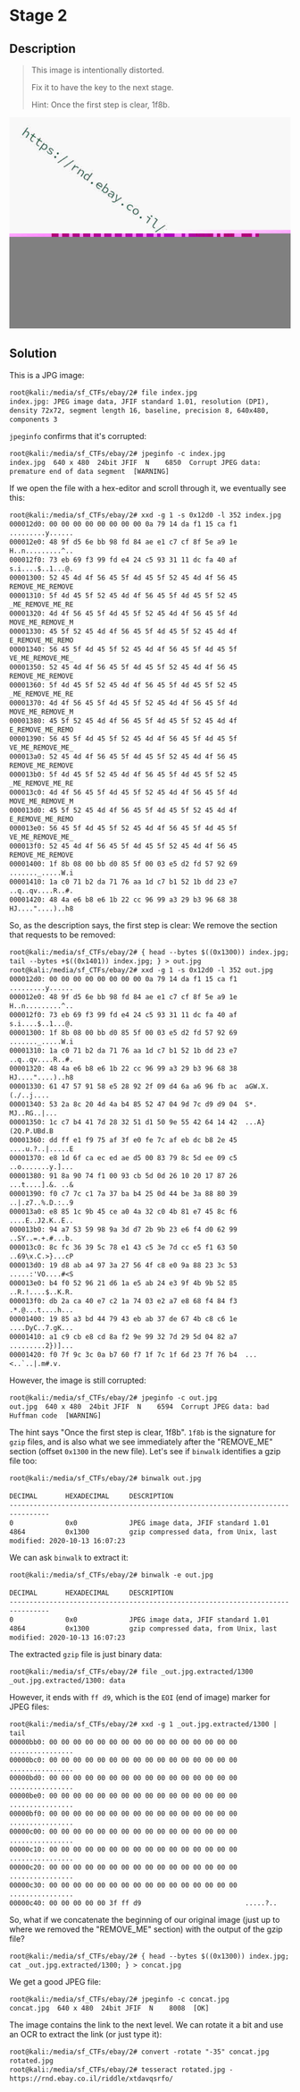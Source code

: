 # Stage 2

## Description

> This image is intentionally distorted. 
> 
> Fix it to have the key to the next stage.
> 
> Hint: Once the first step is clear, 1f8b.

![](images/index.jpg)

## Solution

This is a JPG image:

```console
root@kali:/media/sf_CTFs/ebay/2# file index.jpg
index.jpg: JPEG image data, JFIF standard 1.01, resolution (DPI), density 72x72, segment length 16, baseline, precision 8, 640x480, components 3
```

`jpeginfo` confirms that it's corrupted:
```console
root@kali:/media/sf_CTFs/ebay/2# jpeginfo -c index.jpg
index.jpg  640 x 480  24bit JFIF  N    6850  Corrupt JPEG data: premature end of data segment  [WARNING]
```

If we open the file with a hex-editor and scroll through it, we eventually see this:

```console
root@kali:/media/sf_CTFs/ebay/2# xxd -g 1 -s 0x12d0 -l 352 index.jpg
000012d0: 00 00 00 00 00 00 00 00 0a 79 14 da f1 15 ca f1  .........y......
000012e0: 48 9f d5 6e bb 98 fd 84 ae e1 c7 cf 8f 5e a9 1e  H..n.........^..
000012f0: 73 eb 69 f3 99 fd e4 24 c5 93 31 11 dc fa 40 af  s.i....$..1...@.
00001300: 52 45 4d 4f 56 45 5f 4d 45 5f 52 45 4d 4f 56 45  REMOVE_ME_REMOVE
00001310: 5f 4d 45 5f 52 45 4d 4f 56 45 5f 4d 45 5f 52 45  _ME_REMOVE_ME_RE
00001320: 4d 4f 56 45 5f 4d 45 5f 52 45 4d 4f 56 45 5f 4d  MOVE_ME_REMOVE_M
00001330: 45 5f 52 45 4d 4f 56 45 5f 4d 45 5f 52 45 4d 4f  E_REMOVE_ME_REMO
00001340: 56 45 5f 4d 45 5f 52 45 4d 4f 56 45 5f 4d 45 5f  VE_ME_REMOVE_ME_
00001350: 52 45 4d 4f 56 45 5f 4d 45 5f 52 45 4d 4f 56 45  REMOVE_ME_REMOVE
00001360: 5f 4d 45 5f 52 45 4d 4f 56 45 5f 4d 45 5f 52 45  _ME_REMOVE_ME_RE
00001370: 4d 4f 56 45 5f 4d 45 5f 52 45 4d 4f 56 45 5f 4d  MOVE_ME_REMOVE_M
00001380: 45 5f 52 45 4d 4f 56 45 5f 4d 45 5f 52 45 4d 4f  E_REMOVE_ME_REMO
00001390: 56 45 5f 4d 45 5f 52 45 4d 4f 56 45 5f 4d 45 5f  VE_ME_REMOVE_ME_
000013a0: 52 45 4d 4f 56 45 5f 4d 45 5f 52 45 4d 4f 56 45  REMOVE_ME_REMOVE
000013b0: 5f 4d 45 5f 52 45 4d 4f 56 45 5f 4d 45 5f 52 45  _ME_REMOVE_ME_RE
000013c0: 4d 4f 56 45 5f 4d 45 5f 52 45 4d 4f 56 45 5f 4d  MOVE_ME_REMOVE_M
000013d0: 45 5f 52 45 4d 4f 56 45 5f 4d 45 5f 52 45 4d 4f  E_REMOVE_ME_REMO
000013e0: 56 45 5f 4d 45 5f 52 45 4d 4f 56 45 5f 4d 45 5f  VE_ME_REMOVE_ME_
000013f0: 52 45 4d 4f 56 45 5f 4d 45 5f 52 45 4d 4f 56 45  REMOVE_ME_REMOVE
00001400: 1f 8b 08 00 bb d0 85 5f 00 03 e5 d2 fd 57 92 69  ......._.....W.i
00001410: 1a c0 71 b2 da 71 76 aa 1d c7 b1 52 1b dd 23 e7  ..q..qv....R..#.
00001420: 48 4a e6 b8 e6 1b 22 cc 96 99 a3 29 b3 96 68 38  HJ...."....)..h8
```

So, as the description says, the first step is clear: We remove the section that requests to be removed:

```console
root@kali:/media/sf_CTFs/ebay/2# { head --bytes $((0x1300)) index.jpg; tail --bytes +$((0x1401)) index.jpg; } > out.jpg
root@kali:/media/sf_CTFs/ebay/2# xxd -g 1 -s 0x12d0 -l 352 out.jpg
000012d0: 00 00 00 00 00 00 00 00 0a 79 14 da f1 15 ca f1  .........y......
000012e0: 48 9f d5 6e bb 98 fd 84 ae e1 c7 cf 8f 5e a9 1e  H..n.........^..
000012f0: 73 eb 69 f3 99 fd e4 24 c5 93 31 11 dc fa 40 af  s.i....$..1...@.
00001300: 1f 8b 08 00 bb d0 85 5f 00 03 e5 d2 fd 57 92 69  ......._.....W.i
00001310: 1a c0 71 b2 da 71 76 aa 1d c7 b1 52 1b dd 23 e7  ..q..qv....R..#.
00001320: 48 4a e6 b8 e6 1b 22 cc 96 99 a3 29 b3 96 68 38  HJ...."....)..h8
00001330: 61 47 57 91 58 e5 28 92 2f 09 d4 6a a6 96 fb ac  aGW.X.(./..j....
00001340: 53 2a 8c 20 4d 4a b4 85 52 47 04 9d 7c d9 d9 04  S*. MJ..RG..|...
00001350: 1c c7 b4 41 7d 28 32 51 d1 50 9e 55 42 64 14 42  ...A}(2Q.P.UBd.B
00001360: dd ff e1 f9 75 af 3f e0 fe 7c af eb dc b8 2e 45  ....u.?..|.....E
00001370: e8 1d 6f ca ec ed ae d5 00 83 79 8c 5d ee 09 c5  ..o.......y.]...
00001380: 91 8a 90 74 f1 00 93 cb 5d 0d 26 10 20 17 87 26  ...t....].&. ..&
00001390: f0 c7 7c c1 7a 37 ba b4 25 0d 44 be 3a 88 80 39  ..|.z7..%.D.:..9
000013a0: e8 85 1c 9b 45 ce a0 4a 32 c0 4b 81 e7 45 8c f6  ....E..J2.K..E..
000013b0: 94 a7 53 59 98 9a 3d d7 2b 9b 23 e6 f4 d0 62 99  ..SY..=.+.#...b.
000013c0: 8c fc 36 39 5c 78 e1 43 c5 3e 7d cc e5 f1 63 50  ..69\x.C.>}...cP
000013d0: 19 d8 ab a4 97 3a 27 56 4f c8 e0 9a 88 23 3c 53  .....:'VO....#<S
000013e0: b4 f0 52 96 21 d6 1a e5 ab 24 e3 9f 4b 9b 52 85  ..R.!....$..K.R.
000013f0: db 2a ca 40 e7 c2 1a 74 03 e2 a7 e8 68 f4 84 f3  .*.@...t....h...
00001400: 19 85 a3 bd 44 79 43 eb ab 37 de 67 4b c8 c6 1e  ....DyC..7.gK...
00001410: a1 c9 cb e8 cd 8a f2 9e 99 32 7d 29 5d 04 82 a7  .........2})]...
00001420: f0 7f 9c 3c 0a b7 60 f7 1f 7c 1f 6d 23 7f 76 b4  ...<..`..|.m#.v.
```

However, the image is still corrupted:
```console
root@kali:/media/sf_CTFs/ebay/2# jpeginfo -c out.jpg
out.jpg  640 x 480  24bit JFIF  N    6594  Corrupt JPEG data: bad Huffman code  [WARNING]
```

The hint says "Once the first step is clear, 1f8b". `1f8b` is the signature for `gzip` files, and is also what we see immediately after the "REMOVE_ME" section (offset `0x1300` in the new file). Let's see if `binwalk` identifies a gzip file too:

```console
root@kali:/media/sf_CTFs/ebay/2# binwalk out.jpg

DECIMAL       HEXADECIMAL     DESCRIPTION
--------------------------------------------------------------------------------
0             0x0             JPEG image data, JFIF standard 1.01
4864          0x1300          gzip compressed data, from Unix, last modified: 2020-10-13 16:07:23
```

We can ask `binwalk` to extract it:

```console
root@kali:/media/sf_CTFs/ebay/2# binwalk -e out.jpg

DECIMAL       HEXADECIMAL     DESCRIPTION
--------------------------------------------------------------------------------
0             0x0             JPEG image data, JFIF standard 1.01
4864          0x1300          gzip compressed data, from Unix, last modified: 2020-10-13 16:07:23
```

The extracted `gzip` file is just binary data:
```console
root@kali:/media/sf_CTFs/ebay/2# file _out.jpg.extracted/1300
_out.jpg.extracted/1300: data
```

However, it ends with `ff d9`, which is the `EOI` (end of image) marker for JPEG files:
```console
root@kali:/media/sf_CTFs/ebay/2# xxd -g 1 _out.jpg.extracted/1300 | tail
00000bb0: 00 00 00 00 00 00 00 00 00 00 00 00 00 00 00 00  ................
00000bc0: 00 00 00 00 00 00 00 00 00 00 00 00 00 00 00 00  ................
00000bd0: 00 00 00 00 00 00 00 00 00 00 00 00 00 00 00 00  ................
00000be0: 00 00 00 00 00 00 00 00 00 00 00 00 00 00 00 00  ................
00000bf0: 00 00 00 00 00 00 00 00 00 00 00 00 00 00 00 00  ................
00000c00: 00 00 00 00 00 00 00 00 00 00 00 00 00 00 00 00  ................
00000c10: 00 00 00 00 00 00 00 00 00 00 00 00 00 00 00 00  ................
00000c20: 00 00 00 00 00 00 00 00 00 00 00 00 00 00 00 00  ................
00000c30: 00 00 00 00 00 00 00 00 00 00 00 00 00 00 00 00  ................
00000c40: 00 00 00 00 00 3f ff d9                          .....?..
```

So, what if we concatenate the beginning of our original image (just up to where we removed the "REMOVE_ME" section) with the output of the gzip file?

```console
root@kali:/media/sf_CTFs/ebay/2# { head --bytes $((0x1300)) index.jpg; cat _out.jpg.extracted/1300; } > concat.jpg
```

We get a good JPEG file:
```console
root@kali:/media/sf_CTFs/ebay/2# jpeginfo -c concat.jpg
concat.jpg  640 x 480  24bit JFIF  N    8008  [OK]
```

The image contains the link to the next level. We can rotate it a bit and use an OCR to extract the link (or just type it):

```console
root@kali:/media/sf_CTFs/ebay/2# convert -rotate "-35" concat.jpg rotated.jpg
root@kali:/media/sf_CTFs/ebay/2# tesseract rotated.jpg -
https://rnd.ebay.co.il/riddle/xtdavqsrfo/
```